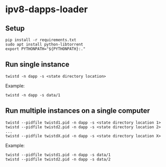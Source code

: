 # ipv8-dapps-loader

## Setup
```
pip install -r requirements.txt
sudo apt install python-libtorrent
export PYTHONPATH="${PYTHONPATH}:."
```

## Run single instance
```
twistd -n dapp -s <state directory location>
```

Example:
```
twistd -n dapp -s data/1
```

## Run multiple instances on a single computer
```
twistd --pidfile twistd1.pid -n dapp -s <state directory location 1>
twistd --pidfile twistd2.pid -n dapp -s <state directory location 2>
...
twistd --pidfile twistdX.pid -n dapp -s <state directory location X>
```

Example:
```
twistd --pidfile twistd1.pid -n dapp -s data/1
twistd --pidfile twistd2.pid -n dapp -s data/2
```